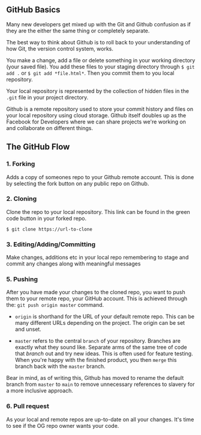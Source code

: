 ## GitHub Basics

Many new developers get mixed up with the Git and Github confusion as if they are the either the same thing or completely separate. 

The best way to think about Github is to roll back to your understanding of how Git, the version control system, works. 

You make a change, add a file or delete something in your working directory (your saved file). You add these files to your staging directory through `$ git add .` or `$ git add *file.html*`. Then you commit them to you local repository. 

Your local repository is represented by the collection of hidden files in the `.git` file in your project directory. 

Github is a remote repository used to store your commit history and files on your local repository using cloud storage. Github itself doubles up as the Facebook for Developers where we can share projects we're working on and collaborate on different things. 

## The GitHub Flow

### 1. Forking 
Adds a copy of someones repo to your Github remote account. This is done by selecting the fork button on any public repo on Github. 

### 2. Cloning

Clone the repo to your local repository. This link can be found in the green code button in your forked repo. 

`$ git clone https://url-to-clone`

### 3. Editing/Adding/Committing

Make changes, additions etc in your local repo remembering to stage and commit any changes along with meaningful messages 


### 5. Pushing 

After you have made your changes to the cloned repo, you want to push them to your remote repo, your GitHub account. This is achieved through the: `git push origin master` command.

* `origin` is shorthand for the URL of your default remote repo. This can be many different URLs depending on the project. The origin can be set and unset. 

* `master` refers to the central `branch` of your repository. Branches are exactly what they sound like. Separate arms of the same tree of code that *branch* out and try new ideas. This is often used for feature testing. When you're happy with the finished product, you then `merge` this branch back with the `master` branch. 
    
Bear in mind, as of writing this, Github has moved to rename the default branch from `master` to `main` to remove unnecessary references to slavery for a more inclusive approach.


### 6. Pull request

As your local and remote repos are up-to-date on all your changes. It's time to see if the OG repo owner wants your code. 